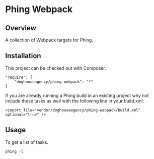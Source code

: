 Phing Webpack
=============

## Overview

A collection of Webpack targets for Phing.

## Installation

This project can be checked out with Composer.

```
"require": {
    "doghouseagency/phing-webpack": "*"
}
```

If you are already running a Phing build in an existing project why not
include these tasks as well with the following line in your build.xml:

```
<import file="vendor/doghouseagency/phing-webpack/build.xml" optional="true" />
```

## Usage

To get a list of tasks.

```
phing -l
```
